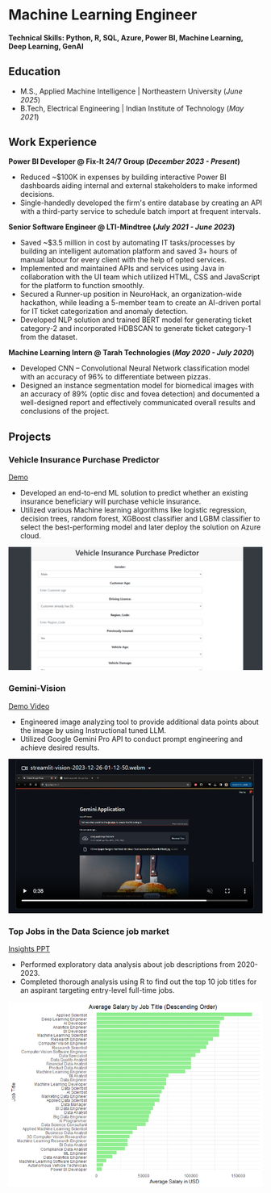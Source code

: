 # Machine Learning Engineer

#### Technical Skills: Python, R, SQL, Azure, Power BI, Machine Learning, Deep Learning, GenAI

## Education							       		
- M.S., Applied Machine Intelligence	| Northeastern University (_June 2025_)	 			        		
- B.Tech, Electrical Engineering | Indian Institute of Technology (_May 2021_)

## Work Experience
**Power BI Developer @ Fix-It 24/7 Group (_December 2023 - Present_)**
- Reduced ~$100K in expenses by building interactive Power BI dashboards aiding internal and external stakeholders to make informed decisions. 
- Single-handedly developed the firm's entire database by creating an API with a third-party service to schedule batch import at frequent intervals. 

**Senior Software Engineer @ LTI-Mindtree (_July 2021 - June 2023_)**
- Saved ~$3.5 million in cost by automating IT tasks/processes by building an intelligent automation platform and saved 3+ hours of manual labour for every client with the help of opted services. 
- Implemented and maintained APIs and services using Java in collaboration with the UI team which utilized HTML, CSS and JavaScript for the platform to function smoothly.
- Secured a Runner-up position in NeuroHack, an organization-wide hackathon, while leading a 5-member team to create an AI-driven portal for IT ticket categorization and anomaly detection.
- Developed NLP solution and trained BERT model for generating ticket category-2 and incorporated HDBSCAN to generate ticket category-1 from the dataset.

**Machine Learning Intern @ Tarah Technologies (_May 2020 - July 2020_)**
- Developed CNN – Convolutional Neural Network classification model with an accuracy of 96% to differentiate between pizzas.
- Designed an instance segmentation model for biomedical images with an accuracy of 89% (optic disc and fovea detection) and documented a well-designed report and effectively communicated overall results and conclusions of the project.

## Projects
### Vehicle Insurance Purchase Predictor
[Demo](https://insurancepurchaseprediction.azurewebsites.net/predictdata)

- Developed an end-to-end ML solution to predict whether an existing insurance beneficiary will purchase vehicle insurance. 
- Utilized various Machine learning algorithms like logistic regression, decision trees, random forest, XGBoost classifier and LGBM classifier to select the best-performing model and later deploy the solution on Azure cloud.

![Insurance predictor](/assets/img/Vehicle-Insurance-Prediction.png)

### Gemini-Vision
[Demo Video](https://github.com/Nikhil-Doye/Gemini-Vision)

- Engineered image analyzing tool to provide additional data points about the image by using Instructional tuned LLM.
- Utilized Google Gemini Pro API to conduct prompt engineering and achieve desired results. 

![Gemini-Vision](/assets/img/Gemini-Vision.png)

### Top Jobs in the Data Science job market 
[Insights PPT](/assets/img/Doye_Project4.pptx)

- Performed exploratory data analysis about job descriptions from 2020-2023.
- Completed thorough analysis using R to find out the top 10 job titles for an aspirant targeting entry-level full-time jobs. 

![Job Title](/assets/img/final.png)
